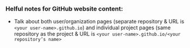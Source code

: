 ### Helful notes for GitHub website content:

- Talk about both user/organization pages (separate repository  & URL is `<your user-name>.github.io`) and individual project pages (same repository as the project & URL is `<your user-name>.github.io/<your repository’s name>`
